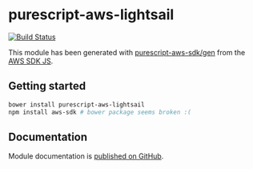 # purescript-aws-lightsail

[![Build Status](https://app.wercker.com/status/5909b9e96d1080804b17a28f72f87b6b/s/master)](https://app.wercker.com/project/byKey/5909b9e96d1080804b17a28f72f87b6b)

This module has been generated with [purescript-aws-sdk/gen](https://github.com/purescript-aws-sdk/gen) from the [AWS SDK JS](https://github.com/aws/aws-sdk-js).

## Getting started

```sh
bower install purescript-aws-lightsail
npm install aws-sdk # bower package seems broken :(
```

## Documentation

Module documentation is [published on GitHub](https://github.com/purescript-aws-sdk/purescript-aws-lightsail/tree/master/docs).
